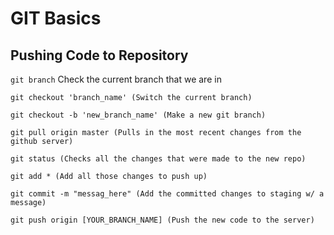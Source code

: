 # GIT Basics

## Pushing Code to Repository

`git branch` Check the current branch that we are in

```
git checkout 'branch_name' (Switch the current branch)

git checkout -b 'new_branch_name' (Make a new git branch)

git pull origin master (Pulls in the most recent changes from the github server)

git status (Checks all the changes that were made to the new repo)

git add * (Add all those changes to push up)

git commit -m "messag_here" (Add the committed changes to staging w/ a message)

git push origin [YOUR_BRANCH_NAME] (Push the new code to the server)
```

